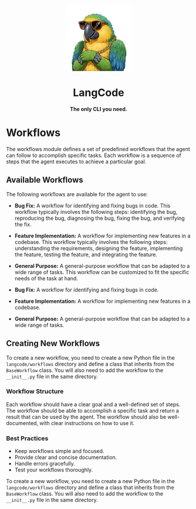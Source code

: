 <div align="center">
  <img src="../assets/logo.png" alt="LangCode Logo" width="180" />
  <h1><b>LangCode</b></h1>
  <p><b>The only CLI you need.</b></p>
</div>

# Workflows

The workflows module defines a set of predefined workflows that the agent can follow to accomplish specific tasks. Each workflow is a sequence of steps that the agent executes to achieve a particular goal.

## Available Workflows

The following workflows are available for the agent to use:

- **Bug Fix:** A workflow for identifying and fixing bugs in code. This workflow typically involves the following steps: identifying the bug, reproducing the bug, diagnosing the bug, fixing the bug, and verifying the fix.
- **Feature Implementation:** A workflow for implementing new features in a codebase. This workflow typically involves the following steps: understanding the requirements, designing the feature, implementing the feature, testing the feature, and integrating the feature.
- **General Purpose:** A general-purpose workflow that can be adapted to a wide range of tasks. This workflow can be customized to fit the specific needs of the task at hand.



- **Bug Fix:** A workflow for identifying and fixing bugs in code.
- **Feature Implementation:** A workflow for implementing new features in a codebase.
- **General Purpose:** A general-purpose workflow that can be adapted to a wide range of tasks.

## Creating New Workflows

To create a new workflow, you need to create a new Python file in the `langcode/workflows` directory and define a class that inherits from the `BaseWorkflow` class. You will also need to add the workflow to the `__init__.py` file in the same directory.

### Workflow Structure

Each workflow should have a clear goal and a well-defined set of steps. The workflow should be able to accomplish a specific task and return a result that can be used by the agent. The workflow should also be well-documented, with clear instructions on how to use it.

### Best Practices

- Keep workflows simple and focused.
- Provide clear and concise documentation.
- Handle errors gracefully.
- Test your workflows thoroughly.



To create a new workflow, you need to create a new Python file in the `langcode/workflows` directory and define a class that inherits from the `BaseWorkflow` class. You will also need to add the workflow to the `__init__.py` file in the same directory.
